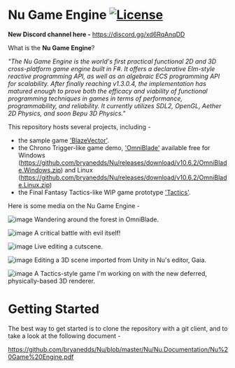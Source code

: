 Nu Game Engine [![License](https://img.shields.io/badge/license-MIT-blue.svg)](https://github.com/bryanedds/Nu/blob/master/License.md)
=

**New Discord channel here -**
https://discord.gg/xd6RqAnqDD

What is the **Nu Game Engine**?

*"The Nu Game Engine is the world's first practical functional 2D and 3D cross-platform game engine built in F#. It offers a declarative Elm-style reactive programming API, as well as an algebraic ECS programming API for scalability. After finally reaching v1.3.0.4, the implementation has matured enough to prove both the efficacy and viability of functional programming techniques in games in terms of performance, programmability, and reliability. It currently utilizes SDL2, OpenGL, Aether 2D Physics, and soon Bepu 3D Physics."*

This repository hosts several projects, including -

- the sample game ['BlazeVector'](https://github.com/bryanedds/Nu/tree/master/Projects/BlazeVector).
- the Chrono Trigger-like game demo, ['OmniBlade'](https://github.com/bryanedds/Nu/tree/master/Projects/OmniBlade) available free for Windows (https://github.com/bryanedds/Nu/releases/download/v10.6.2/OmniBlade.Windows.zip) and Linux (https://github.com/bryanedds/Nu/releases/download/v10.6.2/OmniBlade.Linux.zip)
- the Final Fantasy Tactics-like WIP game prototype ['Tactics'](https://github.com/bryanedds/Nu/tree/master/Projects/Tactics).

Here is some media on the Nu Game Engine -

![image](https://user-images.githubusercontent.com/1625560/209454635-b55ecb09-bbb9-4d71-9bd8-fa715c51cd4c.png)
Wandering around the forest in OmniBlade.

![image](https://user-images.githubusercontent.com/1625560/209454643-7142731e-ede7-48d3-8a97-d691fd9263e7.png)
A critical battle with evil itself!

![image](https://user-images.githubusercontent.com/1625560/212570637-69cfd2c9-3b61-4d7a-82ce-933582f130e5.png)
Live editing a cutscene.

![image](https://user-images.githubusercontent.com/1625560/181411155-d66b3c98-3506-42f7-8974-34b7eb5de877.png)
Editing a 3D scene imported from Unity in Nu's editor, Gaia.

![image](https://user-images.githubusercontent.com/1625560/181410397-8b89a9bb-9007-4518-af6f-f11e56e58ab4.png)
A Tactics-style game I'm working on with the new deferred, physically-based 3D renderer.

Getting Started
===============

The best way to get started is to clone the repository with a git client, and to take a look at the following document -

https://github.com/bryanedds/Nu/blob/master/Nu/Nu.Documentation/Nu%20Game%20Engine.pdf
